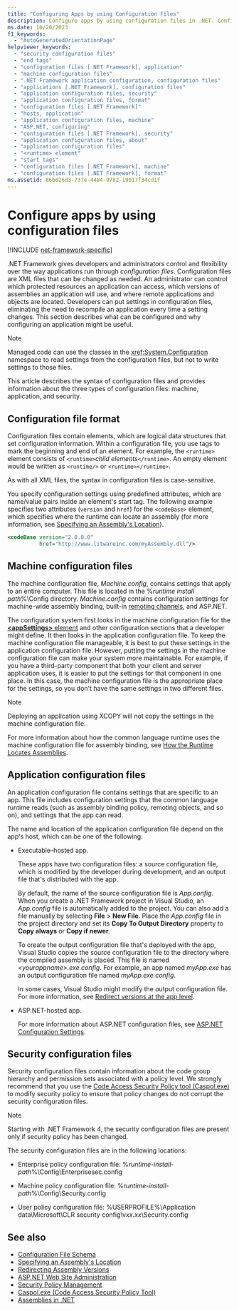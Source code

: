```yaml
---
title: "Configuring Apps by using Configuration Files"
description: Configure apps by using configuration files in .NET. Configuration files are XML files that can be changed as needed.
ms.date: 10/20/2023
f1_keywords:
  - "AutoGeneratedOrientationPage"
helpviewer_keywords:
  - "security configuration files"
  - "end tags"
  - "configuration files [.NET Framework], application"
  - "machine configuration files"
  - ".NET Framework application configuration, configuration files"
  - "applications [.NET Framework], configuration files"
  - "application configuration files, security"
  - "application configuration files, format"
  - "configuration files [.NET Framework]"
  - "hosts, application"
  - "application configuration files, machine"
  - "ASP.NET, configuring"
  - "configuration files [.NET Framework], security"
  - "application configuration files, about"
  - "application configuration files"
  - "<runtime> element"
  - "start tags"
  - "configuration files [.NET Framework], machine"
  - "configuration files [.NET Framework], format"
ms.assetid: 86bd26d3-737e-4484-9782-19b17f34cd1f
---
```

# Configure apps by using configuration files

[!INCLUDE [net-framework-specific](../includes/net-framework-specific.md)]

.NET Framework gives developers and administrators control and flexibility over the way applications run through *configuration files*. Configuration files are XML files that can be changed as needed. An administrator can control which protected resources an application can access, which versions of assemblies an application will use, and where remote applications and objects are located. Developers can put settings in configuration files, eliminating the need to recompile an application every time a setting changes. This section describes what can be configured and why configuring an application might be useful.

> [!NOTE]
> Managed code can use the classes in the <xref:System.Configuration> namespace to read settings from the configuration files, but not to write settings to those files.

This article describes the syntax of configuration files and provides information about the three types of configuration files: machine, application, and security.

## Configuration file format

 Configuration files contain elements, which are logical data structures that set configuration information. Within a configuration file, you use tags to mark the beginning and end of an element. For example, the `<runtime>` element consists of `<runtime>`*child elements*`</runtime>`. An empty element would be written as `<runtime/>` or `<runtime></runtime>`.

 As with all XML files, the syntax in configuration files is case-sensitive.

 You specify configuration settings using predefined attributes, which are name/value pairs inside an element's start tag. The following example specifies two attributes (`version` and `href`) for the `<codeBase>` element, which specifies where the runtime can locate an assembly (for more information, see [Specifying an Assembly's Location](specify-assembly-location.md)).

```xml
<codeBase version="2.0.0.0"
          href="http://www.litwareinc.com/myAssembly.dll"/>
```

## Machine configuration files

 The machine configuration file, *Machine.config*, contains settings that apply to an entire computer. This file is located in the %*runtime install path*%\Config directory. *Machine.config* contains configuration settings for machine-wide assembly binding, built-in [remoting channels](/previous-versions/dotnet/netframework-4.0/dkfd3wha(v=vs.100)), and ASP.NET.

 The configuration system first looks in the machine configuration file for the [**\<appSettings>** element](./file-schema/appsettings/index.md) and other configuration sections that a developer might define. It then looks in the application configuration file. To keep the machine configuration file manageable, it is best to put these settings in the application configuration file. However, putting the settings in the machine configuration file can make your system more maintainable. For example, if you have a third-party component that both your client and server application uses, it is easier to put the settings for that component in one place. In this case, the machine configuration file is the appropriate place for the settings, so you don't have the same settings in two different files.

> [!NOTE]
> Deploying an application using XCOPY will not copy the settings in the machine configuration file.

 For more information about how the common language runtime uses the machine configuration file for assembly binding, see [How the Runtime Locates Assemblies](../deployment/how-the-runtime-locates-assemblies.md).

## Application configuration files

 An application configuration file contains settings that are specific to an app. This file includes configuration settings that the common language runtime reads (such as assembly binding policy, remoting objects, and so on), and settings that the app can read.

 The name and location of the application configuration file depend on the app's host, which can be one of the following:

- Executable–hosted app.

  These apps have two configuration files: a source configuration file, which is modified by the developer during development, and an output file that's distributed with the app.

  By default, the name of the source configuration file is *App.config*. When you create a .NET Framework project in Visual Studio, an *App.config* file is automatically added to the project. You can also add a file manually by selecting **File** > **New File**. Place the *App.config* file in the project directory and set its **Copy To Output Directory** property to **Copy always** or **Copy if newer**.

  To create the output configuration file that's deployed with the app, Visual Studio copies the source configuration file to the directory where the compiled assembly is placed. This file is named *\<yourappname>.exe.config*. For example, an app named *myApp.exe* has an output configuration file named *myApp.exe.config*.

  In some cases, Visual Studio might modify the output configuration file. For more information, see [Redirect versions at the app level](redirect-assembly-versions.md#redirect-versions-at-the-app-level).

- ASP.NET-hosted app.

  For more information about ASP.NET configuration files, see [ASP.NET Configuration Settings](/previous-versions/dotnet/netframework-4.0/b5ysx397(v=vs.100)).

## Security configuration files

Security configuration files contain information about the code group hierarchy and permission sets associated with a policy level. We strongly recommend that you use the [Code Access Security Policy tool (Caspol.exe)](../tools/caspol-exe-code-access-security-policy-tool.md) to modify security policy to ensure that policy changes do not corrupt the security configuration files.

> [!NOTE]
> Starting with .NET Framework 4, the security configuration files are present only if security policy has been changed.

The security configuration files are in the following locations:

- Enterprise policy configuration file: %*runtime-install-path*%\Config\Enterprisesec.config

- Machine policy configuration file: %*runtime-install-path*%\Config\Security.config

- User policy configuration file: %USERPROFILE%\Application data\Microsoft\CLR security config\v*xx.xx*\Security.config

## See also

- [Configuration File Schema](./file-schema/index.md)
- [Specifying an Assembly's Location](specify-assembly-location.md)
- [Redirecting Assembly Versions](redirect-assembly-versions.md)
- [ASP.NET Web Site Administration](/previous-versions/visualstudio/visual-studio-2008/6hy1xzbw(v=vs.90))
- [Security Policy Management](/previous-versions/dotnet/netframework-4.0/c1k0eed6(v=vs.100))
- [Caspol.exe (Code Access Security Policy Tool)](../tools/caspol-exe-code-access-security-policy-tool.md)
- [Assemblies in .NET](../../standard/assembly/index.md)
